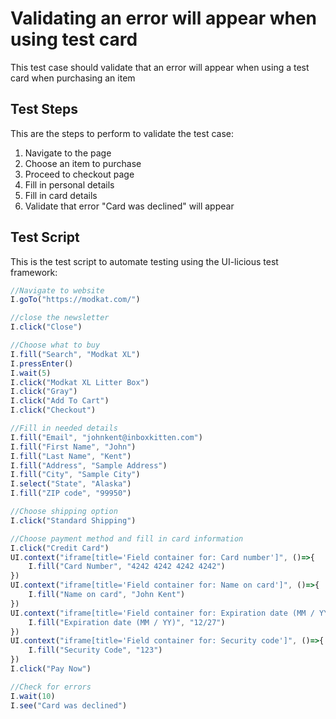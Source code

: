 # Validating an error will appear when using test card

This test case should validate that an error will appear when using a test card when purchasing an item

## Test Steps

This are the steps to perform to validate the test case:

1. Navigate to the page
2. Choose an item to purchase
3. Proceed to checkout page
4. Fill in personal details
5. Fill in card details
6. Validate that error "Card was declined" will appear

## Test Script

This is the test script to automate testing using the UI-licious test framework:
```javascript
//Navigate to website
I.goTo("https://modkat.com/")

//close the newsletter
I.click("Close")

//Choose what to buy
I.fill("Search", "Modkat XL")
I.pressEnter()
I.wait(5)
I.click("Modkat XL Litter Box")
I.click("Gray")
I.click("Add To Cart")
I.click("Checkout")

//Fill in needed details
I.fill("Email", "johnkent@inboxkitten.com")
I.fill("First Name", "John")
I.fill("Last Name", "Kent")
I.fill("Address", "Sample Address")
I.fill("City", "Sample City")
I.select("State", "Alaska")
I.fill("ZIP code", "99950")

//Choose shipping option
I.click("Standard Shipping")

//Choose payment method and fill in card information
I.click("Credit Card")
UI.context("iframe[title='Field container for: Card number']", ()=>{
	I.fill("Card Number", "4242 4242 4242 4242")
})
UI.context("iframe[title='Field container for: Name on card']", ()=>{
	I.fill("Name on card", "John Kent")
})
UI.context("iframe[title='Field container for: Expiration date (MM / YY)']", ()=>{
	I.fill("Expiration date (MM / YY)", "12/27")
})
UI.context("iframe[title='Field container for: Security code']", ()=>{
	I.fill("Security Code", "123")
})
I.click("Pay Now")

//Check for errors
I.wait(10)
I.see("Card was declined")


```